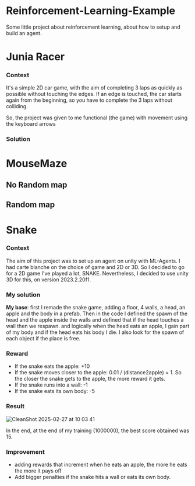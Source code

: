# Reinforcement-Learning-Example
Some little project about reinforcement learning, about how to setup and build an agent.
# Junia Racer
### Context
It's a simple 2D car game, with the aim of completing 3 laps as quickly as possible without touching the edges. If an edge is touched, the car starts again from the beginning, so you have to complete the 3 laps without colliding.

So, the project was given to me functional (the game) with movement using the keyboard arrows

### Solution

# MouseMaze
## No Random map
## Random map

# Snake
### Context
The aim of this project was to set up an agent on unity with ML-Agents. I had carte blanche on the choice of game and 2D or 3D. So I decided to go for a 2D game I've played a lot, SNAKE.
Nevertheless, I decided to use unity 3D for this, on version 2023.2.20f1.
### My solution
**My base**: first I remade the snake game, adding a floor, 4 walls, a head, an apple and the body in a prefab. Then in the code I defined the spawn of the head and the apple inside the walls and defined that if the head touches a wall then we respawn. and logically when the head eats an apple, I gain part of my body and if the head eats his body I die. I also look for the spawn of each object if the place is free.
### Reward
- If the snake eats the apple: +10
- If the snake moves closer to the apple: 0.01 / (distance2apple) + 1. So the closer the snake gets to the apple, the more reward it gets.
- If the snake runs into a wall: -1
- If the snake eats its own body: -5
### Result
![CleanShot 2025-02-27 at 10 03 41](https://github.com/user-attachments/assets/d0d9d4ef-fcb3-453c-8c66-70f7b8a0b5ed)

In the end, at the end of my training (1000000), the best score obtained was 15.
### Improvement
- adding rewards that increment when he eats an apple, the more he eats the more it pays off
- Add bigger penalties if the snake hits a wall or eats its own body.



